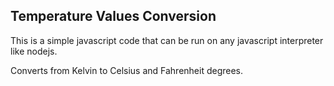 ## Temperature Values Conversion

This is a simple javascript code that can be run on any javascript interpreter like nodejs. 

Converts from Kelvin to Celsius and Fahrenheit degrees.

